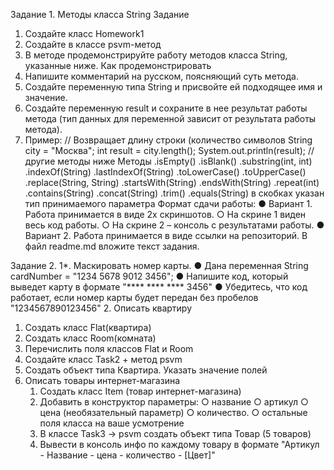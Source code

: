Задание 1.
Методы класса String
Задание
1. Создайте класс Homework1
2. Создайте в классе psvm-метод
3. В методе продемонстрируйте работу методов класса String, указанные
ниже.
Как продемонстрировать
1. Напишите комментарий на русском, поясняющий суть метода.
2. Создайте переменную типа String и присвойте ей подходящее имя и
значение.
3. Создайте переменную result и сохраните в нее результат работы метода
(тип данных для переменной зависит от результата работы метода).
4. Пример:
// Возвращает длину строки (количество символов
String city = "Москва";
int result = city.length();
System.out.println(result);
// другие методы ниже
Методы
.isEmpty()
.isBlank()
.substring(int, int)
.indexOf(String)
.lastIndexOf(String)
.toLowerCase()
.toUpperCase()
.replace(String, String)
.startsWith(String)
.endsWith(String)
.repeat(int)
.contains(String)
.concat(String)
.trim()
.equals(String)
в скобках указан тип принимаемого параметра
Формат сдачи работы:
● Вариант 1. Работа принимается в виде 2х скриншотов.
○ На скрине 1 виден весь код работы.
○ На скрине 2 – консоль с результатами работы.
● Вариант 2. Работа принимается в виде ссылки на репозиторий. В файл
readme.md вложите текст задания.


Задание 2.
1*. Маскировать номер карты.
● Дана переменная String cardNumber = "1234 5678 9012 3456";
● Напишите код, который выведет карту в формате "**** **** **** 3456"
● Убедитесь, что код работает, если номер карты будет передан без
пробелов "1234567890123456"
2. Описать квартиру
   1. Создать класс Flat(квартира)
   2. Создать класс Room(комната)
   3. Перечислить поля классов Flat и Room
   4. Создайте класс Task2 + метод psvm
   5. Создать объект типа Квартира. Указать значение полей
3. Описать товары интернет-магазина
   1. Создать класс Item (товар интернет-магазина)
   2. Добавить в конструктор параметры:
      ○ название
      ○ артикул
      ○ цена (необязательный параметр)
      ○ количество.
      ○ остальные поля класса на ваше усмотрение
   3. В классе Task3 -> psvm создать объект типа Товар (5 товаров)
   4. Вывести в консоль инфо по каждому товару в формате "Артикул -
      Название - цена - количество - [Цвет]"